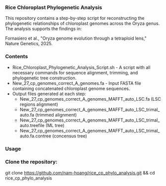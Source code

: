 ### Rice Chloroplast Phylogenetic Analysis

This repository contains a step-by-step script for reconstructing the phylogenetic relationships of chloroplast genomes across the Oryza genus. The analysis supports the findings in:

Fornasiero et al., "Oryza genome evolution through a tetraploid lens," Nature Genetics, 2025.

### Contents

- Rice_Chloroplast_Phylogenetic_Analysis_Script.sh - A script with all necessary commands for sequence alignment, trimming, and phylogenetic tree construction.
- New_27_cp_genomes_correct_A_genomes.fa - Input FASTA file containing concatenated chloroplast genome sequences.
- Output files generated at each step:
  - New_27_cp_genomes_correct_A_genomes_MAFFT_auto_LSC.fa (LSC regions alignment)
  - New_27_cp_genomes_correct_A_genomes_MAFFT_auto_LSC_trimal_auto.fa (trimmed alignment)
  - New_27_cp_genomes_correct_A_genomes_MAFFT_auto_LSC_trimal_auto.treefile (ML tree)
  - New_27_cp_genomes_correct_A_genomes_MAFFT_auto_LSC_trimal_auto.fa.contree (concensus tree)

### Usage

### Clone the repository:
git clone https://github.com/nam-hoang/rice_cp_phylo_analysis.git && cd rice_cp_phylo_analysis
